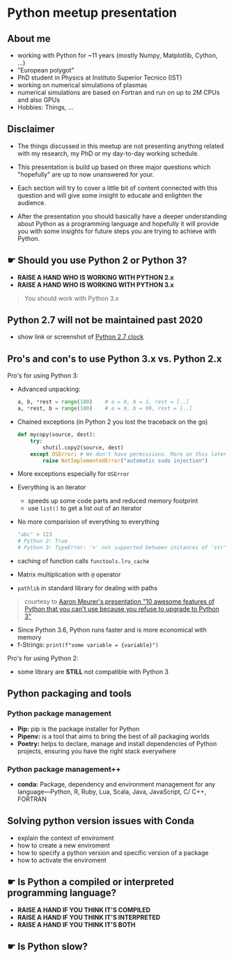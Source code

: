 <!--
TODO: move this file to the corresponding meetup folder
-->
# Python meetup presentation

## About me

- working with Python for ~11 years (mostly Numpy, Matplotlib, Cython, ...)
- "European polygot"
- PhD student in Physics at Instituto Superior Tecnico (IST)
- working on numerical simulations of plasmas
- numerical simulations are based on Fortran and run on up to 2M CPUs and
also GPUs
- Hobbies: Things, ...

## Disclaimer

- The things discussed in this meetup are not presenting anything related with
my research, my PhD or my day-to-day working schedule.

- This presentation is build up based on three major questions which
"hopefully" are up to now unanswered for your.

- Each section will try to cover a little bit of content connected with this
question and will give some insight to educate and enlighten the audience.

- After the presentation you should basically have a deeper understanding
about Python as a programming language and hopefully it will provide you with
some insights for future steps you are trying to achieve with Python.

## ☛ __Should you use Python 2 or Python 3?__

- **RAISE A HAND WHO IS WORKING WITH PYTHON 2.x**
- **RAISE A HAND WHO IS WORKING WITH PYTHON 3.x**

> You should work with Python 3.x

## Python 2.7 will not be maintained past 2020

- show link or screenshot of [Python 2.7 clock](https://pythonclock.org/)

## Pro's and con's to use Python 3.x vs. Python 2.x

Pro's for using Python 3:

- Advanced unpacking:

  ```python
  a, b, *rest = range(100)    # a = 0, b = 1, rest = [..]
  a, *rest, b = range(100)    # a = 0, b = 99, rest = [..]
  ```

- Chained exceptions (in Python 2 you lost the traceback on the go)

  ```python
  def mycopy(source, dest):
      try:
          shutil.copy2(source, dest)
      except OSError: # We don't have permissions. More on this later
          raise NotImplementedError("automatic sudo injection")
  ```

- More exceptions especially for `OSError`
- Everything is an iterator
  - speeds up some code parts and reduced memory footprint
  - use `list()` to get a list out of an iterator
- No more comparision of everything to everything

  ```python
  "abc" > 123
  # Python 2: True
  # Python 3: TypeError: '>' not supported between instances of 'str' and 'int'
  ```

- caching of function calls `functools.lru_cache`
- Matrix multiplication with `@` operator
- `pathlib` in standard library for dealing with paths

> courtesy to [
> Aaron Meurer's presentation "10 awesome features of Python that you can't use
> because you refuse to upgrade to Python 3"](
> https://www.asmeurer.com/python3-presentation/slides.html)

- Since Python 3.6, Python runs faster and is more economical with memory
- f-Strings: `print(f"some variable = {variable}")`

Pro's for using Python 2:

- some library are **STILL** not compatible with Python 3

## Python packaging and tools

### Python package management

- **Pip:** pip is the package installer for Python
- **Pipenv:** is a tool that aims to bring the best of all packaging worlds
- **Poetry:** helps to declare, manage and install dependencies of Python
  projects, ensuring you have the right stack everywhere

### Python package management++

- **conda:** Package, dependency and environment management for any
  language—Python, R, Ruby, Lua, Scala, Java, JavaScript, C/ C++, FORTRAN

## Solving python version issues with Conda

- explain the context of enviroment
- how to create a new enviroment
- how to specify a python version and specific version of a package
- how to activate the enviroment

## ☛ __Is Python a compiled or interpreted programming language?__

- **RAISE A HAND IF YOU THINK IT'S COMPILED**
- **RAISE A HAND IF YOU THINK IT'S INTERPRETED**
- **RAISE A HAND IF YOU THINK IT'S BOTH**

## ☛ __Is Python slow?__